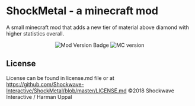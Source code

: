 # ShockMetal - a minecraft mod
A small minecraft mod that adds a new tier of material above diamond with higher statistics overall.

<p align="center">
  <img src=https://img.shields.io/badge/Mod%20Version-Alpha%201.0.0-red.svg alt="Mod Version Badge" />
  <img src=https://img.shields.io/badge/Minecraft-1.12.2-green.svg alt="MC version" />
</p>


## License
License can be found in license.md file or at https://github.com/Shockwave-Interactive/ShockMetal/blob/master/LICENSE.md
©2018 Shockwave Interactive / Harman Uppal
